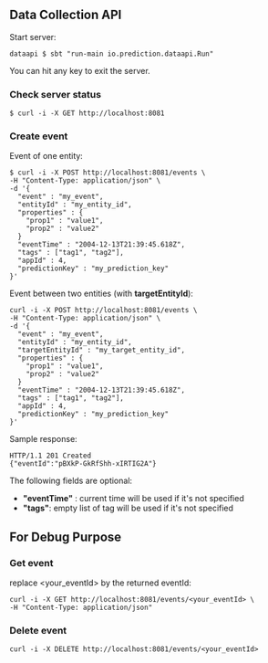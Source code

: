 
## Data Collection API

Start server:

```
dataapi $ sbt "run-main io.prediction.dataapi.Run"
```

You can hit any key to exit the server.

### Check server status

```
$ curl -i -X GET http://localhost:8081
```

### Create event

Event of one entity:

```
$ curl -i -X POST http://localhost:8081/events \
-H "Content-Type: application/json" \
-d '{
  "event" : "my_event",
  "entityId" : "my_entity_id",
  "properties" : {
    "prop1" : "value1",
    "prop2" : "value2"
  }
  "eventTime" : "2004-12-13T21:39:45.618Z",
  "tags" : ["tag1", "tag2"],
  "appId" : 4,
  "predictionKey" : "my_prediction_key"
}'
```

Event between two entities (with **targetEntityId**):

```
curl -i -X POST http://localhost:8081/events \
-H "Content-Type: application/json" \
-d '{
  "event" : "my_event",
  "entityId" : "my_entity_id",
  "targetEntityId" : "my_target_entity_id",
  "properties" : {
    "prop1" : "value1",
    "prop2" : "value2"
  }
  "eventTime" : "2004-12-13T21:39:45.618Z",
  "tags" : ["tag1", "tag2"],
  "appId" : 4,
  "predictionKey" : "my_prediction_key"
}'

```

Sample response:

```
HTTP/1.1 201 Created
{"eventId":"pBXkP-GkRfShh-xIRTIG2A"}
```

The following fields are optional:
* **"eventTime"** : current time will be used if it's not specified
* **"tags"**: empty list of tag will be used if it's not specified


## For Debug Purpose

### Get event

replace <your_eventId> by the returned eventId:

```
curl -i -X GET http://localhost:8081/events/<your_eventId> \
-H "Content-Type: application/json"
```

### Delete event

```
curl -i -X DELETE http://localhost:8081/events/<your_eventId>
```

